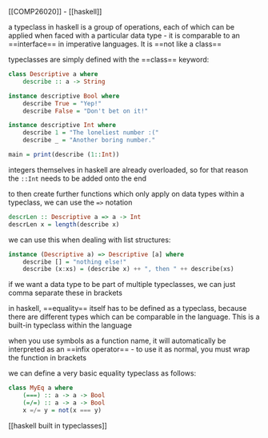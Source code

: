 [[COMP26020]] - [[haskell]]

a typeclass in haskell is a group of operations, each of which can be applied when faced with a particular data type - it is comparable to an ==interface== in imperative languages. It is ==not like a class==

typeclasses are simply defined with the ==class== keyword:
```haskell
class Descriptive a where
	describe :: a -> String

instance descriptive Bool where
	describe True = "Yep!"
	describe False = "Don't bet on it!"

instance descriptive Int where
	describe 1 = "The loneliest number :("
	describe _ = "Another boring number."

main = print(describe (1::Int))
```
integers themselves in haskell are already overloaded, so for that reason the `::Int` needs to be added onto the end

to then create further functions which only apply on data types within a typeclass, we can use the `=>` notation
```haskell
descrLen :: Descriptive a => a -> Int
descrLen x = length(describe x)
```

we can use this when dealing with list structures:
```haskell
instance (Descriptive a) => Descriptive [a] where
	describe [] = "nothing else!"
	describe (x:xs) = (describe x) ++ ", then " ++ describe(xs)
```

if we want a data type to be part of multiple typeclasses, we can just comma separate these in brackets

in haskell, ==equality== itself has to be defined as a typeclass, because there are different types which can be comparable in the language. This is a built-in typeclass within the language

when you use symbols as a function name, it will automatically be interpreted as an ==infix operator== - to use it as normal, you must wrap the function in brackets

we can define a very basic equality typeclass as follows:
```haskell
class MyEq a where
	(===) :: a -> a -> Bool
	(=/=) :: a -> a -> Bool
	x =/= y = not(x === y)
```

[[haskell built in typeclasses]]